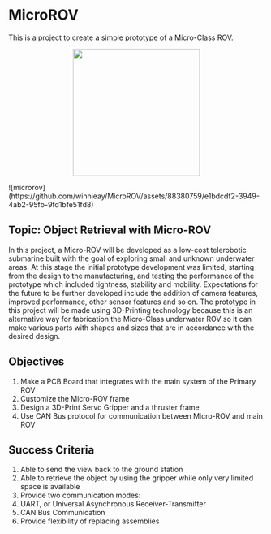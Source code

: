 # MicroROV
This is a project to create a simple prototype of a Micro-Class ROV.
<p align="center">
    <img width="250" src="https://github.com/winnieay/MicroROV/assets/88380759/e1bdcdf2-3949-4ab2-95fb-9fd1bfe51fd8">
</p>
![microrov](https://github.com/winnieay/MicroROV/assets/88380759/e1bdcdf2-3949-4ab2-95fb-9fd1bfe51fd8)


## Topic: Object Retrieval with Micro-ROV ##

In this project, a Micro-ROV will be developed as a low-cost telerobotic submarine built with the goal of exploring small and unknown underwater areas. At this stage the initial prototype development was limited, starting from the design to the manufacturing, and testing the performance of the prototype which included tightness, stability and mobility. Expectations for the future to be further developed include the addition of camera features, improved performance, other sensor features and so on. The prototype in this project will be made using 3D-Printing technology because this is an alternative way for fabrication the Micro-Class underwater ROV so it can make various parts with shapes and sizes that are in accordance with the desired design.

## Objectives ##
1. Make a PCB Board that integrates with the main system of the Primary ROV
2. Customize the Micro-ROV frame
3. Design a 3D-Print Servo Gripper and a thruster frame
4. Use CAN Bus protocol for communication between Micro-ROV and main ROV

## Success Criteria ##
1. Able to send the view back to the ground station
2. Able to retrieve the object by using the gripper while only very limited space is available
3. Provide two communication modes:
4. UART, or Universal Asynchronous Receiver-Transmitter
5. CAN Bus Communication
6. Provide flexibility of replacing assemblies


